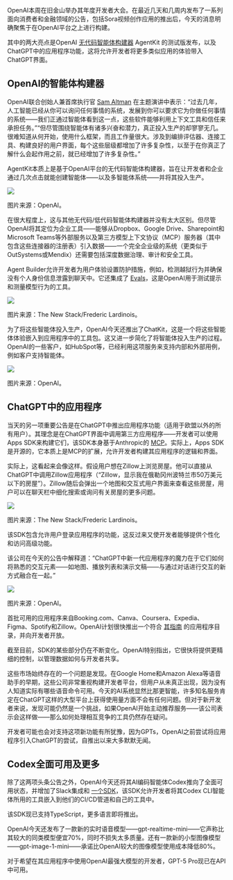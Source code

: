 OpenAI本周在旧金山举办其年度开发者大会。在最近几天和几周内发布了一系列面向消费者和金融领域的公告，包括Sora视频创作应用的推出后，今天的消息明确聚焦于在OpenAI平台之上进行构建。

其中的两大亮点是OpenAI [无代码智能体构建器](https://openai.com/agent-platform/) AgentKit 的测试版发布，以及ChatGPT中的应用程序功能，这将允许开发者将更多类似应用的体验带入ChatGPT界面。

## OpenAI的智能体构建器

OpenAI联合创始人兼首席执行官 [Sam Altman](https://x.com/sama) 在主题演讲中表示：“过去几年，人工智能已经从你可以询问任何事情的系统，发展到你可以要求它为你做任何事情的系统——我们正通过智能体看到这一点，这些软件能够利用上下文工具和信任来承担任务。”“但尽管围绕智能体有诸多兴奋和潜力，真正投入生产的却寥寥无几。很难知道从何开始，使用什么框架，而且工作量很大。涉及到编排评估器、连接工具、构建良好的用户界面，每个这些层级都增加了许多复杂性，以至于在你真正了解什么会起作用之前，就已经增加了许多复杂性。”

AgentKit本质上是基于OpenAI平台的无代码智能体构建器，旨在让开发者和企业通过几次点击就能创建智能体——以及多智能体系统——并将其投入生产。

[![](https://cdn.thenewstack.io/media/2025/10/cf7a2582-visual_-agent-builder-template_assets.png)](https://cdn.thenewstack.io/media/2025/10/cf7a2582-visual_-agent-builder-template_assets.png)

图片来源：OpenAI。

在很大程度上，这与其他无代码/低代码智能体构建器并没有太大区别。但尽管OpenAI将其定位为企业工具——能够从Dropbox、Google Drive、Sharepoint和Microsoft Teams等外部服务以及第三方模型上下文协议（MCP）服务器（其中包含这些连接器的注册表）引入数据——一个完全企业级的系统（更类似于OutSystems或Mendix）还需要包括深度数据治理、审计和安全工具。

Agent Builder允许开发者为用户体验设置防护措施，例如，检测越狱行为并确保没有个人身份信息泄露到聊天中。它还集成了 [Evals](https://platform.openai.com/docs/guides/evals?api-mode=responses)，这是OpenAI用于测试提示和测量模型行为的工具。

[![](https://cdn.thenewstack.io/media/2025/10/d81940c0-img_2593-scaled.jpg)](https://cdn.thenewstack.io/media/2025/10/d81940c0-img_2593-scaled.jpg)

图片来源：The New Stack/Frederic Lardinois。

为了将这些智能体投入生产，OpenAI今天还推出了ChatKit，这是一个将这些智能体体验嵌入到应用程序中的工具包。这又进一步简化了将智能体投入生产的过程。OpenAI的一些客户，如HubSpot等，已经利用这项服务来支持内部和外部用例，例如客户支持智能体。

[![](https://cdn.thenewstack.io/media/2025/10/cf7a2582-visual_-agent-builder-template_assets.png)](https://cdn.thenewstack.io/media/2025/10/cf7a2582-visual_-agent-builder-template_assets.png)

图片来源：OpenAI。

## ChatGPT中的应用程序

当天的另一项重要公告是在ChatGPT中推出应用程序功能（适用于欧盟以外的所有用户）。其理念是在ChatGPT界面中调用第三方应用程序——开发者可以使用Apps SDK来构建它们，该SDK本身基于Anthropic的 [MCP](https://thenewstack.io/when-is-mcp-actually-worth-it/)。实际上，Apps SDK是开源的，它本质上是MCP的扩展，允许开发者构建其应用程序的逻辑和界面。

实际上，这看起来会像这样。假设用户想在Zillow上浏览房屋。他可以直接从ChatGPT中调用Zillow应用程序（“Zillow，显示我在俄勒冈州波特兰市50万美元以下的房屋”）。Zillow随后会弹出一个地图和交互式用户界面来查看这些房屋，用户可以在聊天栏中细化搜索或询问有关房屋的更多问题。

[![](https://cdn.thenewstack.io/media/2025/10/8cb81f03-img_2596-scaled.jpg)](https://cdn.thenewstack.io/media/2025/10/8cb81f03-img_2596-scaled.jpg)

图片来源：The New Stack/Frederic Lardinois。

该SDK包含允许用户登录应用程序的功能，这反过来又使开发者能够提供个性化和访问高级功能。

该公司在今天的公告中解释道：“ChatGPT中新一代应用程序的魔力在于它们如何将熟悉的交互元素——如地图、播放列表和演示文稿——与通过对话进行交互的新方式融合在一起。”

[![](https://cdn.thenewstack.io/media/2025/10/11db30ed-zillow-chatgpt.gif)](https://cdn.thenewstack.io/media/2025/10/11db30ed-zillow-chatgpt.gif)

图片来源：OpenAI。

首批可用的应用程序来自Booking.com、Canva、Coursera、Expedia、Figma、Spotify和Zillow。OpenAI计划很快推出一个符合 [其指南](https://developers.openai.com/apps-sdk/app-developer-guidelines) 的应用程序目录，并向开发者开放。

截至目前，SDK的某些部分仍在不断变化。OpenAI特别指出，它很快将提供更精细的控制，以管理数据如何与开发者共享。

这些市场始终存在的一个问题是发现。在Google Home和Amazon Alexa等语音助手的早期，这些公司非常重视构建开发者平台，但用户从未真正出现，因为没有人知道实际有哪些语音命令可用。今天的AI系统显然比那更智能，许多知名服务肯定在ChatGPT这样的大型平台上获得使用量方面不会有任何问题。但对于新开发者来说，发现可能仍然是一个挑战，如果OpenAI开始主动推荐服务——该公司表示会这样做——那么如何处理相互竞争的工具仍然存在疑问。

开发者可能也会对支持这项新功能有所犹豫，因为GPTs，OpenAI之前尝试将应用程序引入ChatGPT的尝试，自推出以来大多默默无闻。

## Codex全面可用及更多

除了这两项头条公告之外，OpenAI今天还将其AI编码智能体Codex推向了全面可用状态，并增加了Slack集成和 [一个SDK](https://developers.openai.com/codex/sdk)，该SDK允许开发者将其Codex CLI智能体所用的工具嵌入到他们的CI/CD管道和自己的工具中。

该SDK现已支持TypeScript，更多语言即将推出。

OpenAI今天还发布了一款新的实时语音模型——gpt-realtime-mini——它声称比其较大的同类模型便宜70%，同时不损失太多质量。还有一款新的小型图像模型——gpt-image-1-mini——承诺比OpenAI较大的图像模型使用成本降低80%。

对于希望在其应用程序中使用OpenAI最强大模型的开发者，GPT-5 Pro现已在API中可用。